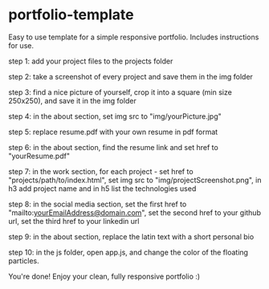 # portfolio-template
Easy to use template for a simple responsive portfolio. Includes instructions for use.

step 1:
add your project files to the projects folder

step 2:
take a screenshot of every project and save them in the img folder

step 3:
find a nice picture of yourself, crop it into a square (min size 250x250), and save it in the img folder

step 4:
in the about section, set img src to "img/yourPicture.jpg"

step 5:
replace resume.pdf with your own resume in pdf format

step 6:
in the about section, find the resume link and set href to "yourResume.pdf"

step 7:
in the work section, for each project - set href to "projects/path/to/index.html",
set img src to "img/projectScreenshot.png",
in h3 add project name and in h5 list the technologies used

step 8:
in the social media section, set the first href to "mailto:yourEmailAddress@domain.com",
set the second href to your github url,
set the third href to your linkedin url

step 9:
in the about section, replace the latin text with a short personal bio

step 10:
in the js folder, open app.js, and change the color of the floating particles.

You're done! Enjoy your clean, fully responsive portfolio :)
